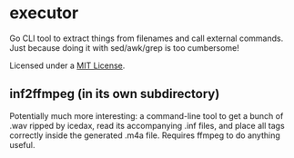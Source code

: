 # executor

Go CLI tool to extract things from filenames and call external commands. Just because doing it with sed/awk/grep is too cumbersome!

Licensed under a [MIT License](https://gwyneth-llewelyn.mit-license.org/).

## inf2ffmpeg (in its own subdirectory)

Potentially much more interesting: a command-line tool to get a bunch of .wav ripped by icedax, read its accompanying .inf files, and place all tags correctly inside the generated .m4a file. Requires ffmpeg to do anything useful.